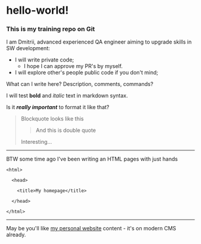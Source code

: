 # hello-world!
### This is my training repo on Git

I am Dmitrii, advanced experienced QA engineer aiming to upgrade skills in SW development:
- I will write private code;
  - I hope I can approve my PR's by myself.
- I will explore other's people public code if you don't mind;

What can I write here? Description, comments, commands?

I will test **bold** and *italic* text in markdown syntax.

Is it ***really important*** to format it like that?

>Blockquote 
>looks like this
>>And this is double quote
>
>Interesting...


---


BTW some time ago I've been writing an HTML pages with just hands
    
    <html>
    
      <head>
      
        <title>My homepage</title>
        
      </head>
      
    </html>
    
___
May be you'll like [my personal website](https://moiceev.ru) content - it's on modern CMS already.
